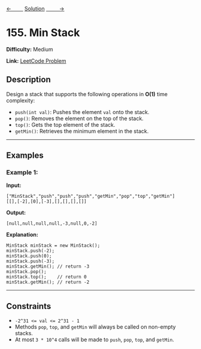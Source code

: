 [<-&nbsp;&nbsp;&nbsp;&nbsp;&nbsp;&nbsp;&nbsp;&nbsp;](../739.%20Daily%20Temperatures/statement.md)
[Solution](155.%20Min%20Stack/solution.js)
[&nbsp;&nbsp;&nbsp;&nbsp;&nbsp;&nbsp;&nbsp;&nbsp; ->](../994.%20Rotting%20Oranges/statement.md)

# 155. Min Stack

**Difficulty:** Medium

**Link:** [LeetCode Problem](https://leetcode.com/problems/min-stack/)

## Description

Design a stack that supports the following operations in **O(1)** time complexity:

- `push(int val)`: Pushes the element `val` onto the stack.
- `pop()`: Removes the element on the top of the stack.
- `top()`: Gets the top element of the stack.
- `getMin()`: Retrieves the minimum element in the stack.

---

## Examples

### Example 1:

**Input:**

```plaintext
["MinStack","push","push","push","getMin","pop","top","getMin"]
[[],[-2],[0],[-3],[],[],[],[]]
```

**Output:**

```plaintext
[null,null,null,null,-3,null,0,-2]
```

**Explanation:**

```plaintext
MinStack minStack = new MinStack();
minStack.push(-2);
minStack.push(0);
minStack.push(-3);
minStack.getMin(); // return -3
minStack.pop();
minStack.top();    // return 0
minStack.getMin(); // return -2
```

---

## Constraints

- `-2^31 <= val <= 2^31 - 1`
- Methods `pop`, `top`, and `getMin` will always be called on non-empty stacks.
- At most `3 * 10^4` calls will be made to `push`, `pop`, `top`, and `getMin`.
